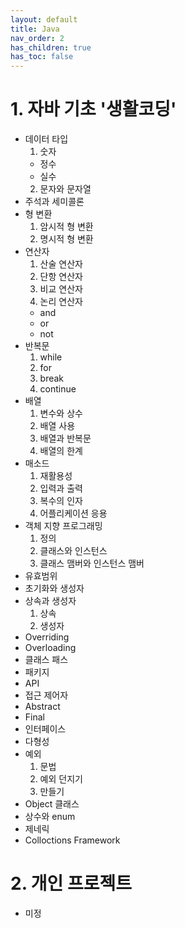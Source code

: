 ```yaml
---
layout: default
title: Java
nav_order: 2
has_children: true
has_toc: false
---
```


# 1. 자바 기초 '생활코딩'

- 데이터 타입
  1. 숫자
    - 정수
    - 실수
  2. 문자와 문자열
- 주석과 세미콜론
- 형 변환
  1. 암시적 형 변환
  2. 명시적 형 변환
- 연산자
  1. 산술 연산자
  2. 단항 연산자
  3. 비교 연산자
  4. 논리 연산자
    - and
    - or
    - not
- 반복문
  1. while
  2. for
  3. break
  4. continue
- 배열
  1. 변수와 상수
  2. 배열 사용
  3. 배열과 반복문
  4. 배열의 한계
- 매소드
  1. 재활용성
  2. 입력과 출력
  3. 복수의 인자
  4. 어플리케이션 응용
- 객체 지향 프로그래밍
  1. 정의
  2. 클래스와 인스턴스
  3. 클래스 맴버와 인스턴스 맴버
- 유효범위
- 초기화와 생성자
- 상속과 생성자
  1. 상속
  2. 생성자
- Overriding
- Overloading
- 클래스 패스
- 패키지
- API
- 접근 제어자
- Abstract
- Final
- 인터페이스
- 다형성
- 예외
  1. 문법
  2. 예외 던지기
  3. 만들기
- Object 클래스
- 상수와 enum
- 제네릭
- Colloctions Framework



# 2. 개인 프로젝트
- 미정